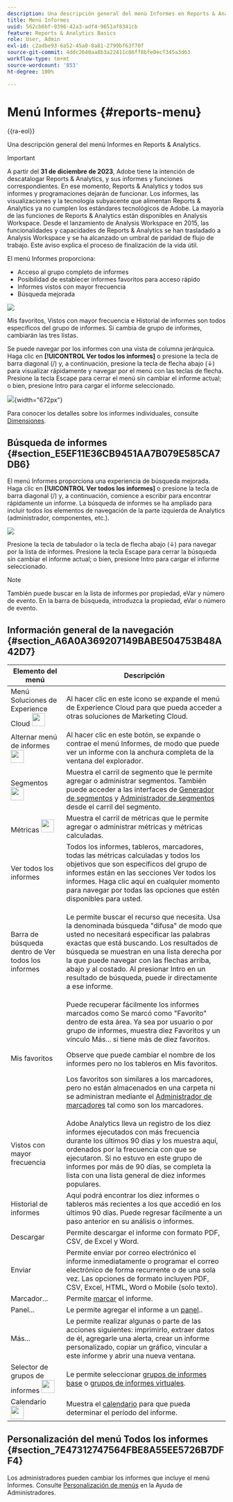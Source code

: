 ```yaml
---
description: Una descripción general del menú Informes en Reports & Analytics.
title: Menú Informes
uuid: 562cb6bf-9396-42a3-adf4-9651af8341cb
feature: Reports & Analytics Basics
role: User, Admin
exl-id: c2adbe93-6a52-45a0-8a81-2799bf63f70f
source-git-commit: 4ddc2640aa8b3a22411c86ff8bfe0ecf345a3d63
workflow-type: tm+mt
source-wordcount: '853'
ht-degree: 100%

---
```


# Menú Informes {#reports-menu}

{{ra-eol}}

Una descripción general del menú Informes en Reports &amp; Analytics.

>[!IMPORTANT]
>A partir del **31 de diciembre de 2023**, Adobe tiene la intención de descatalogar Reports &amp; Analytics, y sus informes y funciones correspondientes. En ese momento, Reports &amp; Analytics y todos sus informes y programaciones dejarán de funcionar. Los informes, las visualizaciones y la tecnología subyacente que alimentan Reports &amp; Analytics ya no cumplen los estándares tecnológicos de Adobe. La mayoría de las funciones de Reports &amp; Analytics están disponibles en Analysis Workspace. Desde el lanzamiento de Analysis Workspace en 2015, las funcionalidades y capacidades de Reports &amp; Analytics se han trasladado a Analysis Workspace y se ha alcanzado un umbral de paridad de flujo de trabajo. Este aviso explica el proceso de finalización de la vida útil.

El menú Informes proporciona:

* Acceso al grupo completo de informes
* Posibilidad de establecer informes favoritos para acceso rápido
* Informes vistos con mayor frecuencia
* Búsqueda mejorada

![](assets/menu-mainnav.png)

Mis favoritos, Vistos con mayor frecuencia e Historial de informes son todos específicos del grupo de informes. Si cambia de grupo de informes, cambiarán las tres listas.

Se puede navegar por los informes con una vista de columna jerárquica. Haga clic en **[!UICONTROL Ver todos los informes]** o presione la tecla de barra diagonal (/) y, a continuación, presione la tecla de flecha abajo (↓) para visualizar rápidamente y navegar por el menú con las teclas de flecha. Presione la tecla Escape para cerrar el menú sin cambiar el informe actual; o bien, presione Intro para cargar el informe seleccionado.

![](assets/reports-landing.png){width="672px"}

Para conocer los detalles sobre los informes individuales, consulte [Dimensiones](/help/components/dimensions/overview.md).

## Búsqueda de informes {#section_E5EF11E36CB9451AA7B079E585CA7DB6}

El menú Informes proporciona una experiencia de búsqueda mejorada. Haga clic en **[!UICONTROL Ver todos los informes]** o presione la tecla de barra diagonal (/) y, a continuación, comience a escribir para encontrar rápidamente un informe. La búsqueda de informes se ha ampliado para incluir todos los elementos de navegación de la parte izquierda de Analytics (administrador, componentes, etc.).

![](assets/menu-search.png)

Presione la tecla de tabulador o la tecla de flecha abajo (↓) para navegar por la lista de informes. Presione la tecla Escape para cerrar la búsqueda sin cambiar el informe actual; o bien, presione Intro para cargar el informe seleccionado.

>[!NOTE]
>
>También puede buscar en la lista de informes por propiedad, eVar y número de evento. En la barra de búsqueda, introduzca la propiedad, eVar o número de evento.

## Información general de la navegación {#section_A6A0A369207149BABE504753B48A42D7}

<table id="table_3BA295966BBC4C94ABDC3718D1894698"> 
 <thead> 
  <tr> 
   <th colname="col1" class="entry"> Elemento del menú </th> 
   <th colname="col2" class="entry"> Descripción </th> 
  </tr>
 </thead>
 <tbody> 
  <tr> 
   <td colname="col1">Menú Soluciones de Experience Cloud <img placement="inline"  src="assets/mc-icon.png" width="30px" id="image_B75D0F6991F74389A77068D999C9A910" /> </td> 
   <td colname="col2"> Al hacer clic en este icono se expande el menú de Experience Cloud para que pueda acceder a otras soluciones de Marketing Cloud. </td> 
  </tr> 
  <tr> 
   <td colname="col1">Alternar menú de informes <img placement="inline"  src="assets/toggle_icon.png" id="image_32296B71E82C4694821D99867305F5FE" width="30px" /> </td> 
   <td colname="col2"> Al hacer clic en este botón, se expande o contrae el menú Informes, de modo que puede ver un informe con la anchura completa de la ventana del explorador. </td> 
  </tr> 
  <tr> 
   <td colname="col1"><span class="uicontrol">Segmentos <img placement="inline"  src="assets/segment_icon.png" width="30px" id="image_6BF461356C8640EA8E93B74092320E91" /></span> </td> 
   <td colname="col2">Muestra el carril de segmento que le permite agregar o administrar segmentos. También puede acceder a las interfaces de <a href="/help/components/segmentation/segmentation-workflow/seg-build.md"  >Generador de segmentos</a> y <a href="https://experienceleague.adobe.com/docs/analytics/components/segmentation/segmentation-workflow/seg-manage.html?lang=es"  >Administrador de segmentos</a> desde el carril del segmento. </td> 
  </tr> 
  <tr> 
   <td colname="col1"><span class="uicontrol">Métricas <img placement="inline"  src="assets/metrics_icon.png" width="30px" id="image_88620CB8A9CC4BC3BE4CE30BDA727512" /></span> </td> 
   <td colname="col2"> Muestra el carril de métricas que le permite agregar o administrar métricas y métricas calculadas. </td> 
  </tr> 
  <tr> 
   <td colname="col1"><span class="uicontrol"> Ver todos los informes</span> </td> 
   <td colname="col2">Todos los informes, tableros, marcadores, todas las métricas calculadas y todos los objetivos que son específicos del grupo de informes están en las secciones <span class="uicontrol">Ver todos los informes</span>. Haga clic aquí en cualquier momento para navegar por todas las opciones que estén disponibles para usted. </td> 
  </tr> 
  <tr> 
   <td colname="col1">Barra de búsqueda dentro de <span class="uicontrol">Ver todos los informes</span> </td> 
   <td colname="col2"> <p> Le permite buscar el recurso que necesita. Usa la denominada búsqueda "difusa" de modo que usted no necesitará especificar las palabras exactas que está buscando. Los resultados de búsqueda se muestran en una lista derecha por la que puede navegar con las flechas arriba, abajo y al costado. Al presionar <span class="uicontrol">Intro</span> en un resultado de búsqueda, puede ir directamente a ese informe. </p> </td> 
  </tr> 
  <tr> 
   <td colname="col1"><span class="uicontrol">Mis favoritos</span> </td> 
   <td colname="col2">Puede recuperar fácilmente los informes marcados como <span class="uicontrol">Se marcó como "Favorito"</span> dentro de esta área. Ya sea por usuario o por grupo de informes, muestra diez Favoritos y un vínculo <span class="uicontrol">Más...</span> si tiene más de diez favoritos. <p>Observe que puede cambiar el nombre de los informes pero no los tableros en Mis favoritos. </p> <p>Los favoritos son similares a los marcadores, pero no están almacenados en una carpeta ni se administran mediante el <a href="/help/analyze/reports-analytics/bookmarks.md"  > Administrador de marcadores</a> tal como son los marcadores. </p> </td> 
  </tr> 
  <tr> 
   <td colname="col1"><span class="uicontrol"> Vistos con mayor frecuencia</span> </td> 
   <td colname="col2"> Adobe Analytics lleva un registro de los diez informes ejecutados con más frecuencia durante los últimos 90 días y los muestra aquí, ordenados por la frecuencia con que se ejecutaron. Si no estuvo en este grupo de informes por más de 90 días, se completa la lista con una lista general de diez informes populares. </td> 
  </tr> 
  <tr> 
   <td colname="col1"><span class="uicontrol"> Historial de informes</span> </td> 
   <td colname="col2"> Aquí podrá encontrar los diez informes o tableros más recientes a los que accedió en los últimos 90 días. Puede regresar fácilmente a un paso anterior en su análisis o informes. </td> 
  </tr> 
  <tr> 
   <td colname="col1"><span class="uicontrol"> Descargar</span> </td> 
   <td colname="col2">Permite descargar el informe con formato PDF, CSV, de Excel y Word. </td> 
  </tr> 
  <tr> 
   <td colname="col1"><span class="uicontrol"> Enviar</span> </td> 
   <td colname="col2">Permite enviar por correo electrónico el informe inmediatamente o programar el correo electrónico de forma recurrente o de una sola vez. Las opciones de formato incluyen PDF, CSV, Excel, HTML, Word o Mobile (solo texto).</td> 
  </tr> 
  <tr> 
   <td colname="col1"><span class="uicontrol"> Marcador...</span> </td> 
   <td colname="col2">Permite <a href="/help/analyze/reports-analytics/bookmarks.md"  > marcar</a> el informe. </td> 
  </tr> 
  <tr> 
   <td colname="col1"><span class="uicontrol"> Panel</span>... </td> 
   <td colname="col2">Le permite agregar el informe a un <a href="/help/analyze/reports-analytics/dashboard.md"  >panel</a>.. </td> 
  </tr> 
  <tr> 
   <td colname="col1"><span class="uicontrol"> Más...</span> </td> 
   <td colname="col2"> Le permite realizar algunas o parte de las acciones siguientes: imprimirlo, extraer datos de él, agregarle una alerta, crear un informe personalizado, copiar un gráfico, vincular a este informe y abrir una nueva ventana. </td> 
  </tr> 
  <tr> 
   <td colname="col1">Selector de grupos de informes <img placement="inline"  src="assets/report-suite-selector.png" width="30px" id="image_9F64944D46574B2AA38D81A7C82C4AC4" /> </td> 
   <td colname="col2">Le permite seleccionar <a href="https://experienceleague.adobe.com/docs/analytics/admin/manage-report-suites/report-suites-admin.html?lang=es"  >grupos de informes base</a> o <a href="https://experienceleague.adobe.com/docs/analytics/components/virtual-report-suites/vrs-about.html?lang=es"  >grupos de informes virtuales</a>. </td> 
  </tr> 
  <tr> 
   <td colname="col1">Calendario <img placement="inline"  src="assets/calendar-icon.png" width="30px" id="image_C5E4F87F964C4C3E98496D38A1123502" /> </td> 
   <td colname="col2">Muestra el <a href="/help/analyze/reports-analytics/overview/report-overview.md#section_8C6C4AD84D9043E8ABD53FF8F645AAB1"  >calendario</a> para que pueda determinar el período del informe. </td> 
  </tr> 
 </tbody> 
</table>

## Personalización del menú Todos los informes {#section_7E47312747564FBE8A55EE5726B7DFF4}

Los administradores pueden cambiar los informes que incluye el menú Informes. Consulte [Personalización de menús](https://experienceleague.adobe.com/docs/analytics/admin/admin-tools/customize-menus.html?lang=es) en la Ayuda de Administradores.
